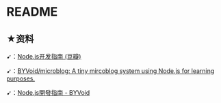 # README

## ★资料

➹：[Node.js开发指南 (豆瓣)](https://book.douban.com/subject/10789820/)

➹：[BYVoid/microblog: A tiny mircoblog system using Node.js for learning purposes.](https://github.com/BYVoid/microblog)

➹：[Node.js開發指南 - BYVoid](https://www.byvoid.com/zht/project/node)